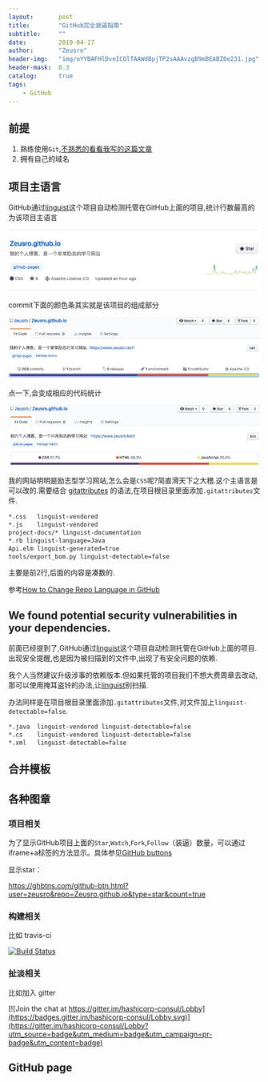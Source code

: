 ```yaml
---
layout:       post
title:        "GitHub完全装逼指南"
subtitle:     ""
date:         2019-04-17
author:       "Zeusro"
header-img:   "img/oYYBAFHlDveICOlTAAWdBpjTP2sAAAvzgB9mBEABZ0e231.jpg"
header-mask:  0.3
catalog:      true
tags:
    - GitHub
---
```




## 前提

1. 熟练使用`Git`,[不熟悉的看看我写的这篇文章](https://www.zeusro.tech/2016/02/21/git/)
2. 拥有自己的域名

## 项目主语言

GitHub通过[linguist](https://github.com/github/linguist)这个项目自动检测托管在GitHub上面的项目,统计行数最高的为该项目主语言

![image](/img/in-post/github/zeusro.png)

commit下面的颜色条其实就是该项目的组成部分

![image](/img/in-post/github/commit.png)

点一下,会变成相应的代码统计

![image](/img/in-post/github/lang.png)

我的网站明明是励志型学习网站,怎么会是`CSS`呢?简直滑天下之大稽.这个主语言是可以改的.需要结合 [gitattributes](https://github.com/github/linguist#using-gitattributes) 的语法,在项目根目录里面添加`.gitattributes`文件.

```
*.css   linguist-vendored
*.js    linguist-vendored
project-docs/* linguist-documentation
*.rb linguist-language=Java
Api.elm linguist-generated=true
tools/export_bom.py linguist-detectable=false
```

主要是前2行,后面的内容是凑数的.

参考[How to Change Repo Language in GitHub](https://hackernoon.com/how-to-change-repo-language-in-github-c3e07819c5bb)

## We found potential security vulnerabilities in your dependencies.

前面已经提到了,GitHub通过[linguist](https://github.com/github/linguist)这个项目自动检测托管在GitHub上面的项目.出现安全提醒,也是因为被扫描到的文件中,出现了有安全问题的依赖.

我个人当然建议升级涉事的依赖版本.但如果托管的项目我们不想大费周章去改动,那可以使用掩耳盗铃的办法,让[linguist](https://github.com/github/linguist)别扫描.

办法同样是在项目根目录里面添加`.gitattributes`文件,对文件加上`linguist-detectable=false`.

```
*.java  linguist-vendored linguist-detectable=false
*.cs    linguist-vendored linguist-detectable=false
*.xml   linguist-detectable=false
```

## 合并模板

## 各种图章

### 项目相关

为了显示GitHub项目上面的`Star`,`Watch`,`Fork`,`Follow`（装逼）数量，可以通过iframe+a标签的方法显示。具体参见[GitHub buttons](https://ghbtns.com/)

显示star：

https://ghbtns.com/github-btn.html?user=zeusro&repo=Zeusro.github.io&type=star&count=true

### 构建相关

比如 travis-ci

[![Build Status](https://travis-ci.org/hashicorp/consul.svg?branch=master)](https://travis-ci.org/hashicorp/consul) 

### 扯淡相关

比如加入 gitter

[![Join the chat at https://gitter.im/hashicorp-consul/Lobby](https://badges.gitter.im/hashicorp-consul/Lobby.svg)](https://gitter.im/hashicorp-consul/Lobby?utm_source=badge&utm_medium=badge&utm_campaign=pr-badge&utm_content=badge)


## GitHub page
